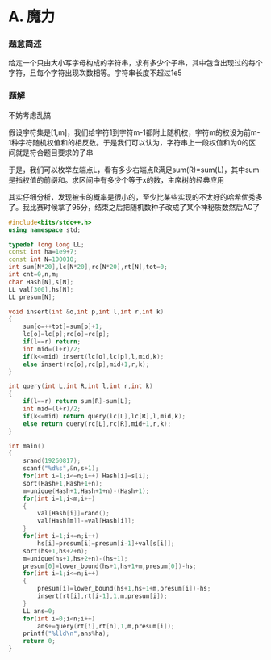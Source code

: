 # A. 魔力

### 题意简述

给定一个只由大小写字母构成的字符串，求有多少个子串，其中包含出现过的每个字符，且每个字符出现次数相等。字符串长度不超过1e5

### 题解

不妨考虑乱搞

假设字符集是\[1,m\]，我们给字符1到字符m-1都附上随机权，字符m的权设为前m-1种字符随机权值和的相反数。于是我们可以认为，字符串上一段权值和为0的区间就是符合题目要求的子串

于是，我们可以枚举左端点L，看有多少右端点R满足sum(R)=sum(L)，其中sum是指权值的前缀和。求区间中有多少个等于x的数，主席树的经典应用

其实仔细分析，发现被卡的概率是很小的，至少比某些实现的不太好的哈希优秀多了。我比赛时候拿了95分，结束之后把随机数种子改成了某个神秘质数然后AC了

```cpp
#include<bits/stdc++.h>
using namespace std;

typedef long long LL;
const int ha=1e9+7;
const int N=100010;
int sum[N*20],lc[N*20],rc[N*20],rt[N],tot=0;
int cnt=0,n,m;
char Hash[N],s[N];
LL val[300],hs[N];
LL presum[N];

void insert(int &o,int p,int l,int r,int k)
{
    sum[o=++tot]=sum[p]+1;
    lc[o]=lc[p];rc[o]=rc[p];
    if(l==r) return;
    int mid=(l+r)/2;
    if(k<=mid) insert(lc[o],lc[p],l,mid,k);
    else insert(rc[o],rc[p],mid+1,r,k);
}

int query(int L,int R,int l,int r,int k)
{
    if(l==r) return sum[R]-sum[L];
    int mid=(l+r)/2;
    if(k<=mid) return query(lc[L],lc[R],l,mid,k);
    else return query(rc[L],rc[R],mid+1,r,k);
}

int main()
{
    srand(19260817);
    scanf("%d%s",&n,s+1);
    for(int i=1;i<=n;i++) Hash[i]=s[i];
    sort(Hash+1,Hash+1+n);
    m=unique(Hash+1,Hash+1+n)-(Hash+1);
    for(int i=1;i<m;i++)
    {
        val[Hash[i]]=rand();
        val[Hash[m]]-=val[Hash[i]];
    }
    for(int i=1;i<=n;i++)
        hs[i]=presum[i]=presum[i-1]+val[s[i]];
    sort(hs+1,hs+2+n);
    m=unique(hs+1,hs+2+n)-(hs+1);
    presum[0]=lower_bound(hs+1,hs+1+m,presum[0])-hs;
    for(int i=1;i<=n;i++)
    {
        presum[i]=lower_bound(hs+1,hs+1+m,presum[i])-hs;
        insert(rt[i],rt[i-1],1,m,presum[i]);
    }
    LL ans=0;
    for(int i=0;i<n;i++)
        ans+=query(rt[i],rt[n],1,m,presum[i]);
    printf("%lld\n",ans%ha);
    return 0;
}
```

